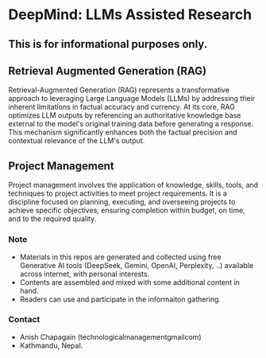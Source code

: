 # DeepMind: LLMs Assisted Research
## This is for informational purposes only.

## Retrieval Augmented Generation (RAG)
Retrieval-Augmented Generation (RAG) represents a transformative approach to leveraging Large Language Models (LLMs) by addressing their inherent limitations in factual accuracy and currency. At its core, RAG optimizes LLM outputs by referencing an authoritative knowledge base external to the model's original training data before generating a response. This mechanism significantly enhances both the factual precision and contextual relevance of the LLM's output.

## Project Management
Project management involves the application of knowledge, skills, tools, and techniques to project activities to meet project requirements. It is a discipline focused on planning, executing, and overseeing projects to achieve specific objectives, ensuring completion within budget, on time, and to the required quality. 

### Note
- Materials in this repos are generated and collected using free Generative AI tools (DeepSeek, Gemini, OpenAI, Perplexity, ..) available across internet, with personal interests.
- Contents are assembled and mixed with some additional content in hand.
- Readers can use and participate in the informaiton gathering.


### Contact
- Anish Chapagain (technologicalmanagement<at>gmail<dot>com)
- Kathmandu, Nepal.
